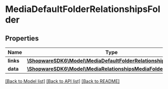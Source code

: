 # MediaDefaultFolderRelationshipsFolder

## Properties
Name | Type | Description | Notes
------------ | ------------- | ------------- | -------------
**links** | [**\ShopwareSDK6\Model\MediaDefaultFolderRelationshipsFolderLinks**](MediaDefaultFolderRelationshipsFolderLinks.md) |  | [optional] 
**data** | [**\ShopwareSDK6\Model\MediaRelationshipsMediaFolderData**](MediaRelationshipsMediaFolderData.md) |  | [optional] 

[[Back to Model list]](../../README.md#documentation-for-models) [[Back to API list]](../../README.md#documentation-for-api-endpoints) [[Back to README]](../../README.md)


